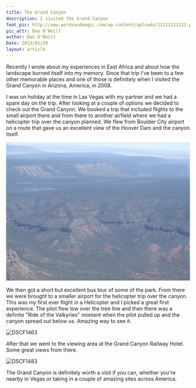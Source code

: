 ```yaml
---
title: The Grand Canyon
description: I visited the Grand Canyon
feat_pic: http://www.wordsandmagic.com/wp-content/uploads/11111111112.png
pic_attr: Dan O'Neill
author: Dan O’Neill
Date: 2013/01/20
layout: article
---
```


Recently I wrote about my experiences in East Africa and about how the landscape burned itself into my memory. Since that trip I've been to a few other memorable places and one of those is definitely when I visited the Grand Canyon in Arizona, America, in 2008. 

I was on holiday at the time in Las Vegas with my partner and we had a spare day on the trip. After looking at a couple of options we decided to check out the Grand Canyon. We booked a trip that included flights to the small airport there and from there to another airfield where we had a helicopter trip over the canyon planned. We flew from Boulder City airport on a route that gave us an excellent view of the Hoover Dam and the canyon itself. 

![DSCF1445](/wp-content/uploads/DSCF1445-960x720.jpg)

We then got a short but excellent bus tour of some of the park. From there we were brought to a smaller airport for the helicopter trip over the canyon. This was my first ever flight in a Helicopter and I picked a great first experience. The pilot flew low over the tree line and then there was a definite "Ride of the Valkyries" moment when the pilot pulled up and the canyon spread out below us. Amazing way to see it. 

![DSCF1463](http://www.wordsandmagic.com/wp-content/uploads/DSCF1463-960x720.jpg)

After that we went to the viewing area at the Grand Canyon Railway Hotel. Some great views from there.

![DSCF1483](http://www.wordsandmagic.com/wp-content/uploads/DSCF1483-960x720.jpg)

The Grand Canyon is definitely worth a visit if you can, whether you're nearby in Vegas or taking in a couple of amazing sites across America.